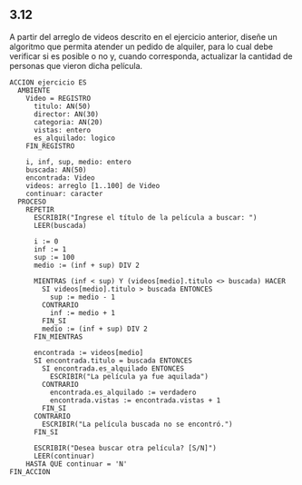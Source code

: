 ## 3.12
A partir del arreglo de videos descrito en el ejercicio anterior, diseñe un algoritmo
que permita atender un pedido de alquiler, para lo cual debe verificar si es posible
o no y, cuando corresponda, actualizar la cantidad de personas que vieron dicha película.

```
ACCION ejercicio ES
  AMBIENTE
    Video = REGISTRO
      titulo: AN(50)
      director: AN(30)
      categoria: AN(20)
      vistas: entero
      es_alquilado: logico
    FIN_REGISTRO

    i, inf, sup, medio: entero
    buscada: AN(50)
    encontrada: Video
    videos: arreglo [1..100] de Video
    continuar: caracter
  PROCESO
    REPETIR
      ESCRIBIR("Ingrese el título de la película a buscar: ")
      LEER(buscada)

      i := 0
      inf := 1
      sup := 100
      medio := (inf + sup) DIV 2

      MIENTRAS (inf < sup) Y (videos[medio].titulo <> buscada) HACER
        SI videos[medio].titulo > buscada ENTONCES
          sup := medio - 1
        CONTRARIO
          inf := medio + 1
        FIN_SI
        medio := (inf + sup) DIV 2
      FIN_MIENTRAS

      encontrada := videos[medio]
      SI encontrada.titulo = buscada ENTONCES
        SI encontrada.es_alquilado ENTONCES
          ESCRIBIR("La película ya fue aquilada")
        CONTRARIO
          encontrada.es_alquilado := verdadero
          encontrada.vistas := encontrada.vistas + 1
        FIN_SI
      CONTRARIO
        ESCRIBIR("La película buscada no se encontró.")
      FIN_SI

      ESCRIBIR("Desea buscar otra película? [S/N]")
      LEER(continuar)
    HASTA QUE continuar = 'N'
FIN_ACCION
```
